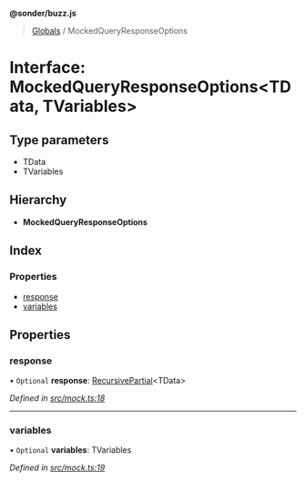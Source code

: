 **@sonder/buzz.js**

> [Globals](../README.md) / MockedQueryResponseOptions

# Interface: MockedQueryResponseOptions\<**TData, TVariables**>

## Type parameters

- TData
- TVariables

## Hierarchy

- **MockedQueryResponseOptions**

## Index

### Properties

- [response](mockedqueryresponseoptions.md#response)
- [variables](mockedqueryresponseoptions.md#variables)

## Properties

### response

• `Optional` **response**: [RecursivePartial](../README.md#recursivepartial)\<TData>

_Defined in [src/mock.ts:18](https://github.com/flatbook/buzz.js/blob/97e216f/src/mock.ts#L18)_

---

### variables

• `Optional` **variables**: TVariables

_Defined in [src/mock.ts:19](https://github.com/flatbook/buzz.js/blob/97e216f/src/mock.ts#L19)_
